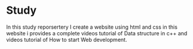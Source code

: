 # Study
In this study reporsertery  I create a website using html and css 
in this website i provides a complete videos tutorial of Data structure in c++
and videos tutorial of How to start Web development.
